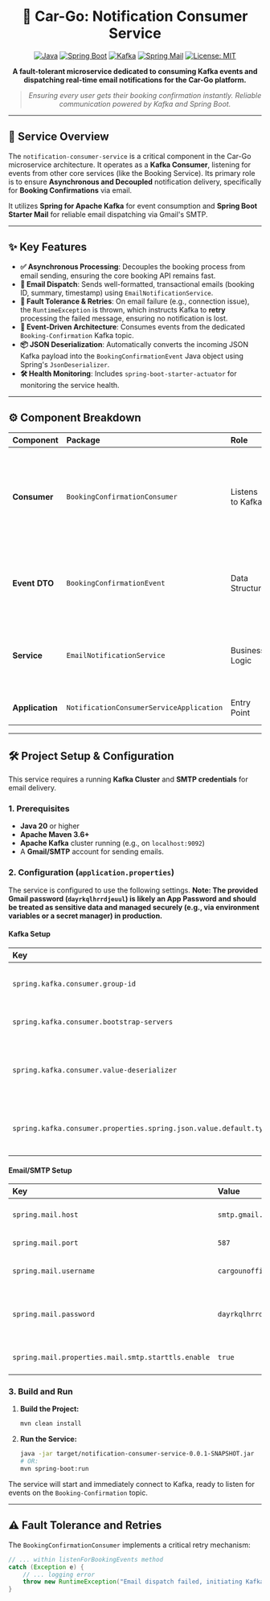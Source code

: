 <div align="center">

# 🔔 Car-Go: Notification Consumer Service

[![Java](https://img.shields.io/badge/Java-20-blue.svg)](https://www.oracle.com/java/)
[![Spring Boot](https://img.shields.io/badge/Spring%20Boot-3.3.4-green.svg)](https://spring.io/projects/spring-boot)
[![Kafka](https://img.shields.io/badge/Apache%20Kafka-2.x%2B-lightgrey.svg)](https://kafka.apache.org/)
[![Spring Mail](https://img.shields.io/badge/Spring%20Mail-Enabled-orange.svg)](https://docs.spring.io/spring-framework/docs/current/reference/html/integration.html#mail)
[![License: MIT](https://img.shields.io/badge/License-MIT-yellow.svg)](https://opensource.org/licenses/MIT)

**A fault-tolerant microservice dedicated to consuming Kafka events and dispatching real-time email notifications for the Car-Go platform.**

> *Ensuring every user gets their booking confirmation instantly. Reliable communication powered by Kafka and Spring Boot.*

</div>

---

## 🚀 Service Overview

The `notification-consumer-service` is a critical component in the Car-Go microservice architecture. It operates as a **Kafka Consumer**, listening for events from other core services (like the Booking Service). Its primary role is to ensure **Asynchronous and Decoupled** notification delivery, specifically for **Booking Confirmations** via email.

It utilizes **Spring for Apache Kafka** for event consumption and **Spring Boot Starter Mail** for reliable email dispatching via Gmail's SMTP.

---

## ✨ Key Features

- **✅ Asynchronous Processing**: Decouples the booking process from email sending, ensuring the core booking API remains fast.
- **📧 Email Dispatch**: Sends well-formatted, transactional emails (booking ID, summary, timestamp) using `EmailNotificationService`.
- **🔄 Fault Tolerance & Retries**: On email failure (e.g., connection issue), the `RuntimeException` is thrown, which instructs Kafka to **retry** processing the failed message, ensuring no notification is lost.
- **🧩 Event-Driven Architecture**: Consumes events from the dedicated `Booking-Confirmation` Kafka topic.
- **📦 JSON Deserialization**: Automatically converts the incoming JSON Kafka payload into the `BookingConfirmationEvent` Java object using Spring's `JsonDeserializer`.
- **🛠 Health Monitoring**: Includes `spring-boot-starter-actuator` for monitoring the service health.

---

## ⚙️ Component Breakdown

| Component | Package | Role | Details |
| :--- | :--- | :--- | :--- |
| **Consumer** | `BookingConfirmationConsumer` | Listens to Kafka | Uses `@KafkaListener` to read from the `"Booking-Confirmation"` topic. It delegates email sending to the service layer and handles email failure logic. |
| **Event DTO** | `BookingConfirmationEvent` | Data Structure | Represents the Kafka message payload. Contains `bookingId`, `userEmail`, `bookingSummary`, and `timeStamp`. |
| **Service** | `EmailNotificationService` | Business Logic | Autowires `JavaMailSender` to construct and send the `SimpleMailMessage` with all booking details. |
| **Application** | `NotificationConsumerServiceApplication` | Entry Point | Standard Spring Boot Application class. |

---

## 🛠 Project Setup & Configuration

This service requires a running **Kafka Cluster** and **SMTP credentials** for email delivery.

### 1. Prerequisites

- **Java 20** or higher
- **Apache Maven 3.6+**
- **Apache Kafka** cluster running (e.g., on `localhost:9092`)
- A **Gmail/SMTP** account for sending emails.

### 2. Configuration (`application.properties`)

The service is configured to use the following settings. **Note: The provided Gmail password (`dayrkqlhrrdjeuul`) is likely an App Password and should be treated as sensitive data and managed securely (e.g., via environment variables or a secret manager) in production.**

#### Kafka Setup

| Key | Value | Purpose |
| :--- | :--- | :--- |
| `spring.kafka.consumer.group-id` | `notification-dispatchers-v1` | Unique consumer group identifier. |
| `spring.kafka.consumer.bootstrap-servers` | `localhost:9092,...` | List of Kafka brokers. |
| `spring.kafka.consumer.value-deserializer` | `JsonDeserializer` | Configures the deserializer for the message body. |
| `spring.kafka.consumer.properties.spring.json.value.default.type` | `com.carGo...BookingConfirmationEvent` | **Crucial** for successful JSON to POJO conversion. |

#### Email/SMTP Setup

| Key | Value | Purpose |
| :--- | :--- | :--- |
| `spring.mail.host` | `smtp.gmail.com` | SMTP Server address. |
| `spring.mail.port` | `587` | Standard TLS port. |
| `spring.mail.username` | `cargounofficial@gmail.com` | Sender email address. |
| `spring.mail.password` | `dayrkqlhrrdjeuul` | **App-Specific Password** (Highly sensitive). |
| `spring.mail.properties.mail.smtp.starttls.enable` | `true` | Enables secure connection. |

### 3. Build and Run

1.  **Build the Project:**
    ```bash
    mvn clean install
    ```
2.  **Run the Service:**
    ```bash
    java -jar target/notification-consumer-service-0.0.1-SNAPSHOT.jar
    # OR:
    mvn spring-boot:run
    ```
The service will start and immediately connect to Kafka, ready to listen for events on the `Booking-Confirmation` topic.

---

## ⚠️ Fault Tolerance and Retries

The `BookingConfirmationConsumer` implements a critical retry mechanism:

```java
// ... within listenForBookingEvents method
catch (Exception e) {
    // ... logging error
    throw new RuntimeException("Email dispatch failed, initiating Kafka retry.", e);
}
